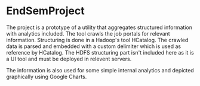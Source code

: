 # EndSemProject

The project is a prototype of a utility that aggregates structured information with analytics included.
The tool crawls the job portals for relevant information.
Structuring is done in a Hadoop's  tool HCatalog.
The crawled data is parsed and embedded with a custom delimiter which is used as reference by HCatalog.
The HDFS structuring part isn't included here as it is a UI tool and must be deployed in relevent servers.

The information is also used for some simple internal analytics and depicted graphically using Google Charts.

